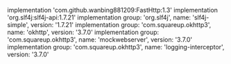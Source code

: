 implementation 'com.github.wanbing881209:FastHttp:1.3'
implementation 'org.slf4j:slf4j-api:1.7.21'
implementation group: 'org.slf4j', name: 'slf4j-simple', version: '1.7.21'
implementation group: 'com.squareup.okhttp3', name: 'okhttp', version: '3.7.0'
implementation group: 'com.squareup.okhttp3', name: 'mockwebserver', version: '3.7.0'
implementation group: 'com.squareup.okhttp3', name: 'logging-interceptor', version: '3.7.0'
